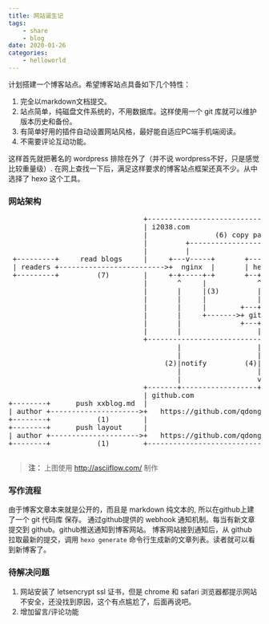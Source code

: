 ```yaml
---
title: 网站诞生记
tags:
	- share
    - blog
date: 2020-01-26
categories:
    - helloworld
---
```

计划搭建一个博客站点。希望博客站点具备如下几个特性：

1. 完全以markdown文档提交。
2. 站点简单，纯磁盘文件系统的，不用数据库。这样使用一个 git 库就可以维护版本历史和备份。
3. 有简单好用的插件自动设置网站风格，最好能自适应PC端手机端阅读。
4. 不需要评论互动功能。

这样首先就把著名的 wordpress 排除在外了（并不说 wordpress不好，只是感觉比较重量级）. 在网上查找一下后，满足这样要求的博客站点框架还真不少。从中选择了 hexo 这个工具。

### 网站架构

<pre>
                                +-------------------------------------------+
                                | i2038.com                                 |
                                |                (6) copy pages             |
                                |         +-------------------+             |
                                |         |                   |             |
 +---------+     read blogs     |     +---v-----+       +-----+-----+       |
 | readers +------------------------->+  nginx  |       | hexo blog |       |
 +---------+         (7)        |     +-+-----+-+       +--+--------+       |
                                |       ^     |            ^                |
                                |       |     |(3)         |(5)hexo generate|
                                |       |     |            |                |
                                |       |     |        +---+------------+   |
                                |       |     +------->+ github webhook |   |
                                |       |              +---+------------+   |
                                |       |                  |                |
                                +-------------------------------------------+
                                        |                  |
                                        |                  |
                                     (2)|notify         (4)| pull latest blogs
                                        |                  |
                                        |                  v
                                +-------+------------------+---------------+
                                | github.com                               |
+--------+      push xxblog.md  |                                          |
| author +--------------------->+   https://github.com/qdongxu/hexo+blog   |
+--------+           (1)        |                                          |
+--------+      push layout     |                                          |
| author +--------------------->+   https://github.com/qdongxu/3+hexo      |
+--------+           (1)        +------------------------------------------+

</pre>

> **注：** 上图使用 http://asciiflow.com/ 制作

### 写作流程

由于博客文章本来就是公开的，而且是 markdown 纯文本的, 所以在github上建了一个 git 代码库 保存。 通过github提供的 webhook 通知机制。每当有新文章提交到 github。github推送通知到博客网站。 博客网站接到通知后，从 github 拉取最新的提交，调用 `hexo generate` 命令行生成新的文章列表。读者就可以看到新博客了。

### 待解决问题

1. 网站安装了 letsencrypt ssl 证书，但是 chrome 和 safari 浏览器都提示网站不安全，还没找到原因，这个有点尴尬了，后面再说吧。
2. 增加留言/评论功能